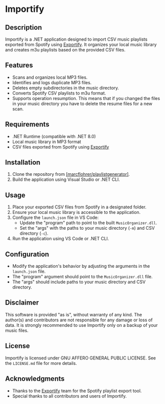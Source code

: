 # Importify

## Description

Importify is a .NET application designed to import CSV music playlists exported from Spotify using [Exportify](https://exportify.net/). It organizes your local music library and creates m3u playlists based on the provided CSV files.

## Features

- Scans and organizes local MP3 files.
- Identifies and logs duplicate MP3 files.
- Deletes empty subdirectories in the music directory.
- Converts Spotify CSV playlists to m3u format.
- Supports operation resumption. This means that if you changed the files in your music directory you have to delete the resume files for a new scan.

## Requirements

- .NET Runtime (compatible with .NET 8.0)
- Local music library in MP3 format
- CSV files exported from Spotify using [Exportify](https://exportify.net/)

## Installation

1. Clone the repository from [[marcflohrer/playlistgenerator]](https://github.com/marcflohrer/playlistgenerator).
2. Build the application using Visual Studio or .NET CLI.

## Usage

1. Place your exported CSV files from Spotify in a designated folder.
2. Ensure your local music library is accessible to the application.
3. Configure the `launch.json` file in VS Code:
   - Update the "program" path to point to the built `MusicOrganizer.dll`.
   - Set the "args" with the paths to your music directory (`-m`) and CSV directory (`-c`).
4. Run the application using VS Code or .NET CLI.

## Configuration

- Modify the application's behavior by adjusting the arguments in the `launch.json` file.
- The "program" argument should point to the `MusicOrganizer.dll` file.
- The "args" should include paths to your music directory and CSV directory.

## Disclaimer

This software is provided "as is", without warranty of any kind. The author(s) and contributors are not responsible for any damage or loss of data. It is strongly recommended to use Importify only on a backup of your music files.

## License

Importify is licensed under GNU AFFERO GENERAL PUBLIC LICENSE. See the `LICENSE.md` file for more details.

## Acknowledgments

- Thanks to the [Exportify](https://exportify.net/) team for the Spotify playlist export tool.
- Special thanks to all contributors and users of Importify.
